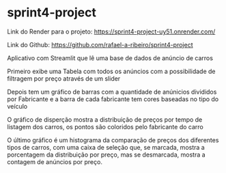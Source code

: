 # sprint4-project

Link do Render para o projeto: https://sprint4-project-uy51.onrender.com/

Link do Github: https://github.com/rafael-a-ribeiro/sprint4-project

Aplicativo com Streamlit que lê uma base de dados de anúncio de carros

Primeiro exibe uma Tabela com todos os anúncios com a possibilidade de filtragem por preço através de um slider

Depois tem um gráfico de barras com a quantidade de anúnicios divididos por Fabricante e a barra de cada fabricante tem cores baseadas no tipo do veículo

O gráfico de disperção mostra a distribuição de preços por tempo de listagem dos carros, os pontos são coloridos pelo fabricante do carro

O último gráfico é um histograma da comparação de preços dos diferentes tipos de carros, com uma caixa de seleção que, se marcada, mostra a porcentagem da distribuição por preço, mas se desmarcada, mostra a contagem de anúncios por preço.